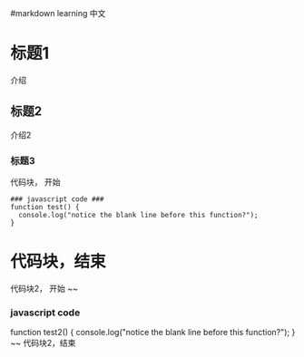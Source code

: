 #markdown learning
中文
# 标题1 #
介绍
## 标题2 ##
介绍2
### 标题3 ###

代码块， 开始
```
### javascript code ###
function test() {
  console.log("notice the blank line before this function?");
}
```
代码块，结束
=========================================
代码块2， 开始
~~
### javascript code ###
function test2() {
  console.log("notice the blank line before this function?");
}
~~
代码块2，结束